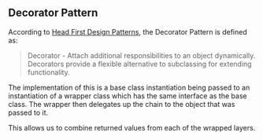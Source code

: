 ## Decorator Pattern

According to
[Head First Design Patterns](http://shop.oreilly.com/product/9780596007126.do),
the Decorator Pattern is defined as:

> Decorator - Attach additional responsibilities to an object dynamically.
> Decorators provide a flexible alternative to subclassing for extending
> functionality.

The implementation of this is a base class instantiation being passed to an
instantiation of a wrapper class which has the same interface as the base class.
The wrapper then delegates up the chain to the object that was passed to it.

This allows us to combine returned values from each of the wrapped layers.
